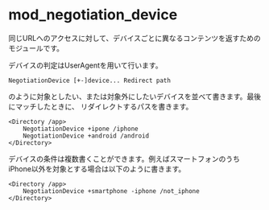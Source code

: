 mod_negotiation_device
======================

同じURLへのアクセスに対して、デバイスごとに異なるコンテンツを返すためのモジュールです。

デバイスの判定はUserAgentを用いて行います。

    NegotiationDevice [+-]device... Redirect path

のように対象としたい、または対象外にしたいデバイスを並べて書きます。最後にマッチしたときに、
リダイレクトするパスを書きます。

    <Directory /app>
        NegotiationDevice +ipone /iphone
        NegotiationDevice +android /android
    </Directory>


デバイスの条件は複数書くことができます。例えばスマートフォンのうちiPhone以外を対象とする場合は以下のように書きます。

    <Directory /app>
        NegotiationDevice +smartphone -iphone /not_iphone
    </Directory>
